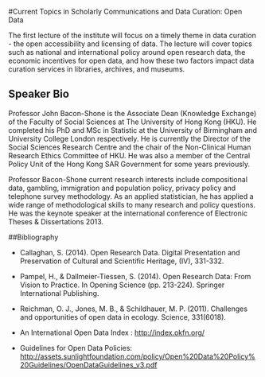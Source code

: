 #Current Topics in Scholarly Communications and Data Curation: Open Data

The first lecture of the institute will focus on a timely theme in data curation - the open accessibility and licensing of data. The lecture will cover topics such as national and international policy around open research data, the economic incentives for open data, and how these two factors impact data curation services in libraries, archives, and museums. 

## Speaker Bio    
Professor John Bacon-Shone is the Associate Dean (Knowledge Exchange) of the Faculty of Social Sciences at The University of Hong Kong (HKU). He completed his PhD and MSc in Statistic at the University of Birmingham and University College London respectively. He is currently the Director of the Social Sciences Research Centre and the chair of the Non-Clinical Human Research Ethics Committee of HKU. He was also a member of the Central Policy Unit of the Hong Kong SAR Government for some years previously.

Professor Bacon-Shone current research interests include compositional data, gambling, immigration and population policy, privacy policy and telephone survey methodology. As an applied statistician, he has applied a wide range of methodological skills to many research and policy questions. He was the keynote speaker at the international conference of Electronic Theses & Dissertations 2013.

##Bibliography

- Callaghan, S. (2014). Open Research Data. Digital Presentation and Preservation of Cultural and Scientific Heritage, (IV), 331-332.

- Pampel, H., & Dallmeier-Tiessen, S. (2014). Open Research Data: From Vision to Practice. In Opening Science (pp. 213-224). Springer International Publishing.

- Reichman, O. J., Jones, M. B., & Schildhauer, M. P. (2011). Challenges and opportunities of open data in ecology. Science, 331(6018).

- An International Open Data Index : http://index.okfn.org/

- Guidelines for Open Data Policies: http://assets.sunlightfoundation.com/policy/Open%20Data%20Policy%20Guidelines/OpenDataGuidelines_v3.pdf
